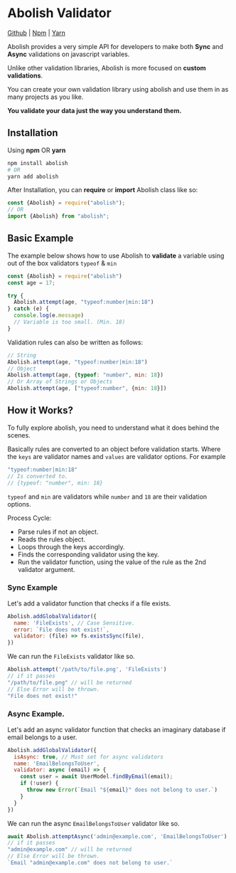 # Abolish Validator

[Github](https://github.com/trapcodeio/abolish)
|
[Npm](https://www.npmjs.com/package/abolish)
|
[Yarn](https://yarn.pm/abolish)

Abolish provides a very simple API for developers to make both **Sync** and **Async** validations on javascript
variables.

Unlike other validation libraries, Abolish is more focused on **custom validations**.

You can create your own validation library using abolish and use them in as many projects as you like.

**You validate your data just the way you understand them.**

## Installation

Using **npm** OR **yarn**

```bash
npm install abolish
# OR
yarn add abolish
```

After Installation, you can **require** or **import**  Abolish class like so:

```javascript
const {Abolish} = require("abolish");
// OR 
import {Abolish} from "abolish";
```

## Basic Example

The example below shows how to use Abolish to **validate** a variable using out of the box validators `typeof` & `min`

```javascript
const {Abolish} = require("abolish")
const age = 17;

try {
  Abolish.attempt(age, "typeof:number|min:18")
} catch (e) {
  console.log(e.message)
  // Variable is too small. (Min. 18)
}
```

Validation rules can also be written as follows:

```javascript
// String
Abolish.attempt(age, "typeof:number|min:18")
// Object
Abolish.attempt(age, {typeof: "number", min: 18})
// Or Array of Strings or Objects
Abolish.attempt(age, ["typeof:number", {min: 18}])
```

## How it Works?

To fully explore abolish, you need to understand what it does behind the scenes.

Basically rules are converted to an object before validation starts. Where the `keys` are validator names and `values`
are validator options. For example

```javascript
"typeof:number|min:18"
// Is converted to.
// {typeof: "number", min: 18}
```

`typeof` and `min` are validators while `number` and `18` are their validation options.

Process Cycle:

- Parse rules if not an object.
- Reads the rules object.
- Loops through the keys accordingly.
- Finds the corresponding validator using the key.
- Run the validator function, using the value of the rule as the 2nd validator argument.

### Sync Example

Let's add a validator function that checks if a file exists.

```javascript
Abolish.addGlobalValidator({
  name: 'FileExists', // Case Sensitive.
  error: `File does not exist!`,
  validator: (file) => fs.existsSync(file),
})
```

We can run the `FileExists` validator like so.

```javascript
Abolish.attempt('/path/to/file.png', 'FileExists')
// if it passes 
"/path/to/file.png" // will be returned
// Else Error will be thrown.
"File does not exist!"
```

### Async Example.

Let's add an async validator function that checks an imaginary database if email belongs to a user.

```javascript
Abolish.addGlobalValidator({
  isAsync: true, // Must set for async validators
  name: 'EmailBelongsToUser',
  validator: async (email) => {
    const user = await UserModel.findByEmail(email);
    if (!user) {
      throw new Error(`Email "${email}" does not belong to user.`)
    }
  }
})
```


We can run the async `EmailBelongsToUser` validator like so.

```javascript
await Abolish.attemptAsync('admin@example.com', 'EmailBelongsToUser')
// if it passes 
"admin@example.com" // will be returned
// Else Error will be thrown.
`Email "admin@example.com" does not belong to user.`
```

